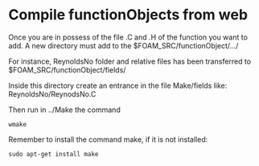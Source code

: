 # Compile functionObjects from web

Once you are in possess of the file .C and .H of the function you want
to add. A new directory must add to the $FOAM_SRC/functionObject/…/

For instance, ReynoldsNo folder and relative files has been transferred
to $FOAM_SRC/functionObject/fields/

Inside this directory create an entrance in the file Make/fields like:
ReynoldsNo/ReynodsNo.C

Then run in ../Make the command
```console
wmake
```
Remember to install the command make, if it is not installed:

```console
sudo apt-get install make
```
